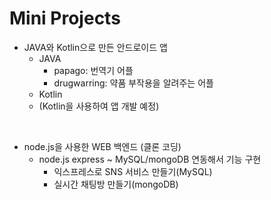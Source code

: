 # Mini Projects
- JAVA와 Kotlin으로 만든 안드로이드 앱
  - JAVA
    - papago: 번역기 어플
    - drugwarring: 약품 부작용을 알려주는 어플
  - Kotlin
  - (Kotlin을 사용하여 앱 개발 예정)

<br>

- node.js을 사용한 WEB 백엔드 (클론 코딩)
  - node.js express ~ MySQL/mongoDB 연동해서 기능 구현
    - 익스프레스로 SNS 서비스 만들기(MySQL)
    - 실시간 채팅방 만들기(mongoDB)
